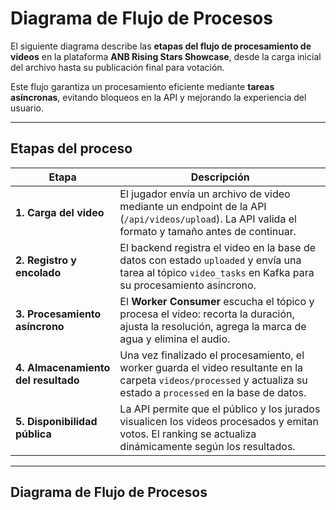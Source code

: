 # Diagrama de Flujo de Procesos

El siguiente diagrama describe las **etapas del flujo de procesamiento de videos** en la plataforma **ANB Rising Stars Showcase**, desde la carga inicial del archivo hasta su publicación final para votación.  

Este flujo garantiza un procesamiento eficiente mediante **tareas asíncronas**, evitando bloqueos en la API y mejorando la experiencia del usuario.

---

## Etapas del proceso

| Etapa | Descripción |
|--------|--------------|
| **1. Carga del video** | El jugador envía un archivo de video mediante un endpoint de la API (`/api/videos/upload`). La API valida el formato y tamaño antes de continuar. |
| **2. Registro y encolado** | El backend registra el video en la base de datos con estado `uploaded` y envía una tarea al tópico `video_tasks` en Kafka para su procesamiento asíncrono. |
| **3. Procesamiento asíncrono** | El **Worker Consumer** escucha el tópico y procesa el video: recorta la duración, ajusta la resolución, agrega la marca de agua y elimina el audio. |
| **4. Almacenamiento del resultado** | Una vez finalizado el procesamiento, el worker guarda el video resultante en la carpeta `videos/processed` y actualiza su estado a `processed` en la base de datos. |
| **5. Disponibilidad pública** | La API permite que el público y los jurados visualicen los videos procesados y emitan votos. El ranking se actualiza dinámicamente según los resultados. |

---

## Diagrama de Flujo de Procesos